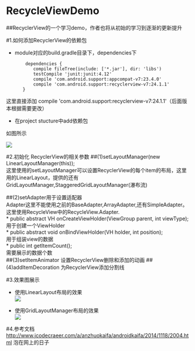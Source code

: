 # RecycleViewDemo
##RecyclerView的一个学习demo，作者也将从初始的学习到逐渐的更新提升

#1.如何添加RecyclerView的依赖包
* module对应的build.gradle目录下，dependencies下

          dependencies {
             compile fileTree(include: ['*.jar'], dir: 'libs')
             testCompile 'junit:junit:4.12'
             compile 'com.android.support:appcompat-v7:23.4.0'
             compile 'com.android.support:recyclerview-v7:24.1.1'
         }
    
这里直接添加 compile 'com.android.support:recyclerview-v7:24.1.1'（后面版本根据需要更改）

* 在project stucture中add依赖包
    
如图所示<br/>

![](https://github.com/jixiang52002/RecycleViewDemo/blob/master/app/image/add_dependence.png)

#2.初始化 RecyclerView的相关参数
##(1)setLayoutManager(new LinearLayoutManager(this));<br>
       这里使用的setLayoutManager可以设置RecyclerView的每个item的布局，这里用的LinearLayout，提供的还有GridLayoutManager,StaggeredGridLayoutManager(瀑布流)
       
##(2)setAdapter用于设置适配器<br>
     Adapter这里不能使用之前的BaseAdapter,ArrayAdapter,还有SimpleAdapter。这里使用RecycleView中的RecycleView.Adapter.<br>
      *   public abstract VH onCreateViewHolder(ViewGroup parent, int viewType);<br>
           用于创建一个ViewHolder<br>
      *   public abstract void onBindViewHolder(VH holder, int position);<br>
           用于组装view的数据<br>
      *   public int getItemCount();<br>
           需要展示的数据个数<br>
##(3)setItemAnimator 设置RecyclerView删除和添加的动画
##(4)addItemDecoration 为RecyclerView添加分割线
  
#3.效果图展示
* 使用LinearLayout布局的效果<br>
 ![](https://github.com/jixiang52002/RecycleViewDemo/blob/master/app/image/QQ%E5%9B%BE%E7%89%8720160817102259.jpg)

* 使用GridLayoutManager布局的效果<br>
  ![](https://github.com/jixiang52002/RecycleViewDemo/blob/master/app/image/QQ%E5%9B%BE%E7%89%8720160817102317.jpg)

#4.参考文档
  http://www.jcodecraeer.com/a/anzhuokaifa/androidkaifa/2014/1118/2004.html 泡在网上的日子
           

          
          
       
       
